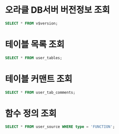 # 오라클 DB서버 버전정보 조회

```sql
SELECT * FROM v$version;
```

# 테이블 목록 조회

```sql
SELECT * FROM user_tables;
```

# 테이블 커맨트 조회

```sql
SELECT * FROM user_tab_comments;
```

# 함수 정의 조회

```sql
SELECT * FROM user_source WHERE type = 'FUNCTION';
```
